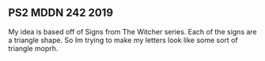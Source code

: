 ## PS2 MDDN 242 2019

My idea is based off of Signs from The Witcher series. Each of the signs are a triangle shape. So Im trying to make my letters look like some sort of triangle moprh.
